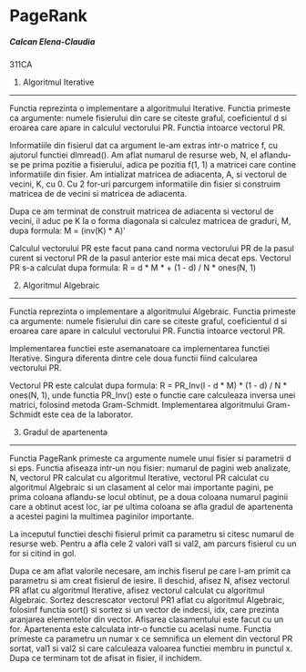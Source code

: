 # PageRank

##### Calcan Elena-Claudia&nbsp; 
311CA

1. Algoritmul Iterative
------------------------------------------------------------------------------

Functia reprezinta o implementare a algoritmului Iterative. Functia primeste
ca argumente: numele fisierului din care se citeste graful, coeficientul d si
eroarea care apare in calculul vectorului PR. Functia intoarce vectorul PR.

Informatiile din fisierul dat ca argument le-am extras intr-o matrice f, cu
ajutorul functiei dlmread(). Am aflat numarul de resurse web, N, el aflandu-se
pe prima pozitie a fisierului, adica pe pozitia f(1, 1) a matricei care contine
informatiile din fisier. Am intializat matricea de adiacenta, A, si vectorul de
vecini, K, cu 0. Cu 2 for-uri parcurgem informatiile din fisier si construim
matricea de de vecini si matricea de adiacenta.

Dupa ce am terminat de construit matricea de adiacenta si vectorul de vecini,
il aduc pe K la o forma diagonala si calculez matricea de graduri, M, dupa
formula:
			M = (inv(K) * A)'

Calculul vectorului PR este facut pana cand norma vectorului PR de la pasul
curent si vectorul PR de la pasul anterior este mai mica decat eps.
Vectorul PR s-a calculat dupa formula:
			R = d * M * + (1 - d) / N * ones(N, 1)



2. Algoritmul Algebraic
------------------------------------------------------------------------------

Functia reprezinta o implementare a algoritmului Algebraic. Functia primeste
ca argumente: numele fisierului din care se citeste graful, coeficientul d si
eroarea care apare in calculul vectorului PR. Functia intoarce vectorul PR.

Implementarea functiei este asemanatoare ca implementarea functiei Iterative.
Singura diferenta dintre cele doua functii fiind calcularea vectorului PR.

Vectorul PR este calculat dupa formula:
			R = PR_Inv(I - d * M) * (1 - d) / N * ones(N, 1), unde functia 
PR_Inv() este o functie care calculeaza inversa unei matrici, folosind metoda
Gram-Schmidt. Implementarea algoritmului Gram-Schmidt este cea de la 
laborator.



3. Gradul de apartenenta
------------------------------------------------------------------------------

Functia PageRank primeste ca argumente numele unui fisier si parametrii d si
eps. Functia afiseaza intr-un nou fisier: numarul de pagini web analizate, N,
vectorul PR calculat cu algoritmul Iterative, vectorul PR calculat cu
algoritmul Algebraic si un clasament al celor mai importante pagini, pe prima 
coloana aflandu-se locul obtinut, pe a doua coloana numarul paginii care a 
obtinut acest loc, iar pe ultima coloana se afla gradul de apartenenta a 
acestei pagini la multimea paginilor importante.

La inceputul functiei deschi fisierul primit ca parametru si citesc numarul de 
resurse web. Pentru a afla cele 2 valori val1 si val2, am parcurs fisierul cu
un for si citind in gol. 

Dupa ce am aflat valorile necesare, am inchis fiserul pe care l-am primit ca
parametru si am creat fisierul de iesire. Il deschid, afisez N, afisez vectorul
PR aflat cu algoritmul Iterative, afisez vectorul calculat cu algoritmul
Algebraic. Sortez descrescator vectorul PR1 aflat cu algoritmul Algebraic, 
folosinf functia sort() si sortez si un vector de indecsi, idx, care prezinta
aranjarea elementelor din vector.
Afisarea clasamentului este facut cu un for. Apartenenta este calculata intr-o
functie cu acelasi nume. Functia primeste ca parametru un numar x ce semnifica
un element din vectorul PR sortat, val1 si val2 si care calculeaza valoarea
functiei membru in punctul x.
Dupa ce terminam tot de afisat in fisier, il inchidem.
